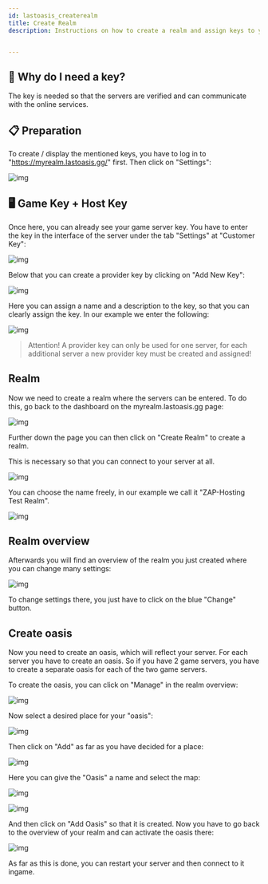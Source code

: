 ```yaml
---
id: lastoasis_createrealm
title: Create Realm
description: Instructions on how to create a realm and assign keys to your server.


---
```



## 🔧 Why do I need a key?

The key is needed so that the servers are verified and can communicate with the online services.

## 📋 Preparation

To create / display the mentioned keys, you have to log in to "https://myrealm.lastoasis.gg/" first.
Then click on "Settings":

![img](https://screensaver01.zap-hosting.com/index.php/s/W5GXbXmG7N65WRA/preview)

## 🖥️ Game Key + Host Key

Once here, you can already see your game server key.
You have to enter the key in the interface of the server under the tab "Settings" at "Customer Key":

![img](https://screensaver01.zap-hosting.com/index.php/s/xaNMYaqQx63MT2n/preview)

Below that you can create a provider key by clicking on "Add New Key":

![img](https://screensaver01.zap-hosting.com/index.php/s/T5MBZ83boK4SKWB/preview)

Here you can assign a name and a description to the key, so that you can clearly assign the key.
In our example we enter the following:

![img](https://screensaver01.zap-hosting.com/index.php/s/CfKkjwtqQGjCHkA/preview)

> Attention! A provider key can only be used for one server, for each additional server a new provider key must be created and assigned!


## Realm
Now we need to create a realm where the servers can be entered.
To do this, go back to the dashboard on the myrealm.lastoasis.gg page:

![img](https://screensaver01.zap-hosting.com/index.php/s/EZ9WNQjFq3RLwPW/preview)

Further down the page you can then click on "Create Realm" to create a realm.

This is necessary so that you can connect to your server at all.

![img](https://screensaver01.zap-hosting.com/index.php/s/97gWKWpgjB3xGRF/preview)

You can choose the name freely, in our example we call it "ZAP-Hosting Test Realm".

![img](https://screensaver01.zap-hosting.com/index.php/s/a5WLsw6g79Xj6cJ/preview)

## Realm overview
Afterwards you will find an overview of the realm you just created where you can change many settings:

![img](https://screensaver01.zap-hosting.com/index.php/s/xjwftHQZsRwEm5E/preview)

To change settings there, you just have to click on the blue "Change" button.

## Create oasis
Now you need to create an oasis, which will reflect your server.
For each server you have to create an oasis.
So if you have 2 game servers, you have to create a separate oasis for each of the two game servers.

To create the oasis, you can click on "Manage" in the realm overview:

![img](https://screensaver01.zap-hosting.com/index.php/s/im6cRSogiZfnnke/preview)

Now select a desired place for your "oasis":

![img](https://screensaver01.zap-hosting.com/index.php/s/aSXitEc7dYoc7gC/preview)

Then click on "Add" as far as you have decided for a place:

![img](https://screensaver01.zap-hosting.com/index.php/s/EGtbJcWMMneS25X/preview)

Here you can give the "Oasis" a name and select the map:

![img](https://screensaver01.zap-hosting.com/index.php/s/BWcRoXQLpZ9TFsx/preview)

![img](https://screensaver01.zap-hosting.com/index.php/s/XG39wjyN7jSLsH2/preview)

And then click on "Add Oasis" so that it is created.
Now you have to go back to the overview of your realm and can activate the oasis there:

![img](https://screensaver01.zap-hosting.com/index.php/s/oAi2kT6XjcbPiG2/preview)

As far as this is done, you can restart your server and then connect to it ingame.

